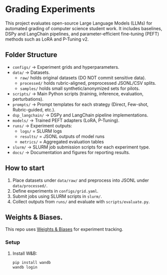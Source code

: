 # Grading Experiments

This project evaluates open-source Large Language Models (LLMs) for automated grading of computer science student work. It includes baselines, DSPy and LangChain pipelines, and parameter-efficient fine-tuning (PEFT) methods such as LoRA and P-Tuning v2.

## Folder Structure

- `configs/` → Experiment grids and hyperparameters.
- `data/` → Datasets.
  - `raw/` holds original datasets (DO NOT commit sensitive data).
  - `processed/` holds rubric-aligned, preprocessed JSONL/CSV splits.
  - `samples/` holds small synthetic/anonymized sets for pilots.
- `scripts/` → Main Python scripts (training, inference, evaluation, perturbations).
- `prompts/` → Prompt templates for each strategy (Direct, Few-shot, Rubric-guided, etc.).
- `dsp_langchain/` → DSPy and LangChain pipeline implementations.
- `models/` → Trained PEFT adapters (LoRA, P-Tuning).
- `runs/` → Experiment outputs:
  - `logs/` = SLURM logs
  - `results/` = JSONL outputs of model runs
  - `metrics/` = Aggregated evaluation tables
- `slurm/` → SLURM job submission scripts for each experiment type.
- `docs/` → Documentation and figures for reporting results.

## How to start

1. Place datasets under `data/raw/` and preprocess into JSONL under `data/processed/`.
2. Define experiments in `configs/grid.yaml`.
3. Submit jobs using SLURM scripts in `slurm/`.
4. Collect outputs from `runs/` and evaluate with `scripts/evaluate.py`.

## Weights & Biases.

This repo uses [Weights & Biases](https://wandb.ai/) for experiment tracking.

### Setup

1. Install W&B:
   ```bash
   pip install wandb
   wandb login
   ```
